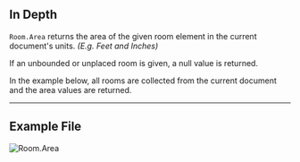 ## In Depth
`Room.Area` returns the area of the given room element in the current document's units. _(E.g. Feet and Inches)_ 

If an unbounded or unplaced room is given, a null value is returned.

In the example below, all rooms are collected from the current document and the area values are returned.
___
## Example File

![Room.Area](./Revit.Elements.Room.Area_img.jpg)